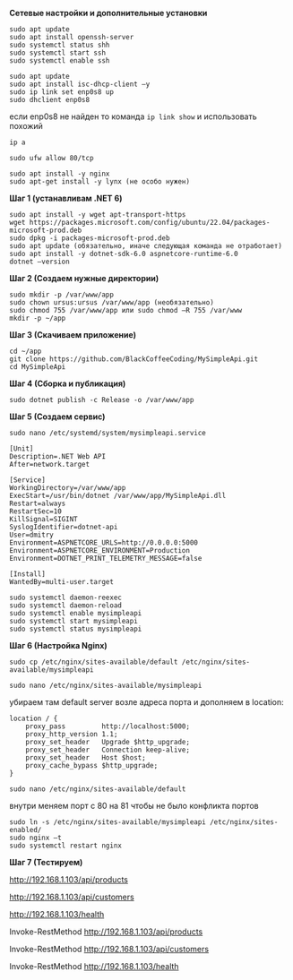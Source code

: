 **Сетевые настройки и дополнительные установки**

```
sudo apt update
sudo apt install openssh-server
sudo systemctl status shh
sudo systemctl start ssh
sudo systemctl enable ssh
```
```
sudo apt update
sudo apt install isc-dhcp-client –y
sudo ip link set enp0s8 up
sudo dhclient enp0s8
```

если enp0s8 не найден то команда ```ip link show``` и использовать похожий
```
ip a
```
```
sudo ufw allow 80/tcp
```
```
sudo apt install -y nginx
sudo apt-get install -y lynx (не особо нужен)
```

**Шаг 1 (устанавливам .NET 6)**
```
sudo apt install -y wget apt-transport-https
wget https://packages.microsoft.com/config/ubuntu/22.04/packages-microsoft-prod.deb
sudo dpkg -i packages-microsoft-prod.deb
sudo apt update (обязательно, иначе следующая команда не отработает)
sudo apt install -y dotnet-sdk-6.0 aspnetcore-runtime-6.0
dotnet –version
```

**Шаг 2 (Создаем нужные директории)**
```
sudo mkdir -p /var/www/app
sudo chown ursus:ursus /var/www/app (необязательно)
sudo chmod 755 /var/www/app или sudo chmod –R 755 /var/www
mkdir -p ~/app
```


**Шаг 3 (Скачиваем приложение)**
```
cd ~/app
git clone https://github.com/BlackCoffeeCoding/MySimpleApi.git
cd MySimpleApi
```

**Шаг 4 (Сборка и публикация)**
```
sudo dotnet publish -c Release -o /var/www/app
```

**Шаг 5 (Создаем сервис)**
```
sudo nano /etc/systemd/system/mysimpleapi.service
```
```
[Unit]
Description=.NET Web API
After=network.target

[Service]
WorkingDirectory=/var/www/app
ExecStart=/usr/bin/dotnet /var/www/app/MySimpleApi.dll
Restart=always
RestartSec=10
KillSignal=SIGINT
SyslogIdentifier=dotnet-api
User=dmitry
Environment=ASPNETCORE_URLS=http://0.0.0.0:5000
Environment=ASPNETCORE_ENVIRONMENT=Production
Environment=DOTNET_PRINT_TELEMETRY_MESSAGE=false

[Install]
WantedBy=multi-user.target
```
```
sudo systemctl daemon-reexec
sudo systemctl daemon-reload
sudo systemctl enable mysimpleapi
sudo systemctl start mysimpleapi
sudo systemctl status mysimpleapi
```

**Шаг 6 (Настройка Nginx)**
```
sudo cp /etc/nginx/sites-available/default /etc/nginx/sites-available/mysimpleapi
```
```
sudo nano /etc/nginx/sites-available/mysimpleapi
```
убираем там default server возле адреса порта и дополняем в location:
```
location / {
    proxy_pass         http://localhost:5000;
    proxy_http_version 1.1;
    proxy_set_header   Upgrade $http_upgrade;
    proxy_set_header   Connection keep-alive;
    proxy_set_header   Host $host;
    proxy_cache_bypass $http_upgrade;
}
```
```
sudo nano /etc/nginx/sites-available/default
```
внутри меняем порт с 80 на 81 чтобы не было конфликта портов
```
sudo ln -s /etc/nginx/sites-available/mysimpleapi /etc/nginx/sites-enabled/
sudo nginx –t
sudo systemctl restart nginx
```

**Шаг 7 (Тестируем)**

http://192.168.1.103/api/products

http://192.168.1.103/api/customers

http://192.168.1.103/health

Invoke-RestMethod http://192.168.1.103/api/products

Invoke-RestMethod http://192.168.1.103/api/customers

Invoke-RestMethod http://192.168.1.103/health
